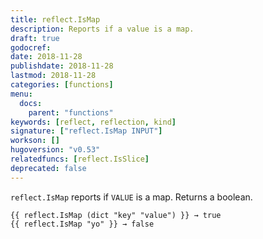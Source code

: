 ```yaml
---
title: reflect.IsMap
description: Reports if a value is a map.
draft: true
godocref:
date: 2018-11-28
publishdate: 2018-11-28
lastmod: 2018-11-28
categories: [functions]
menu:
  docs:
    parent: "functions"
keywords: [reflect, reflection, kind]
signature: ["reflect.IsMap INPUT"]
workson: []
hugoversion: "v0.53"
relatedfuncs: [reflect.IsSlice]
deprecated: false
---
```


`reflect.IsMap` reports if `VALUE` is a map.  Returns a boolean.

```
{{ reflect.IsMap (dict "key" "value") }} → true
{{ reflect.IsMap "yo" }} → false
```
